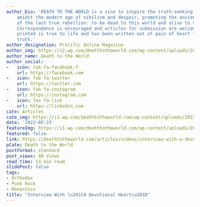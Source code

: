 ```yaml
---
author_bio: 'DEATH TO THE WORLD is a zine to inspire the truth-seeking and soul searching
    amidst the modern age of nihilism and despair, promoting the ancient principles
    of the last true rebellion: to be dead to this world and alive to the other world.
    Correspondence is encouraged and articles for submission are welcomed. Each article
    printed is true to life and has been written out of pain of heart for love of
    truth.'
author_designation: Prolific Online Magazine
author_img: https://i2.wp.com/deathtotheworld.com/wp-content/uploads/2014/06/dttw1.jpg
author_name: Death to the World
author_social:
-   icon: fab fa-facebook-f
    url: https://facebook.com
-   icon: fab fa-twitter
    url: https://twitter.com
-   icon: fab fa-instagram
    url: https://instagram.com
-   icon: fas fa-link
    url: https://linkedin.com
cate: Articles
cate_img: https://i1.wp.com/deathtotheworld.com/wp-content/uploads/2022/05/f-interview.jpg?resize=1140%2C663&ssl=1
date: '2022-05-23'
featureImg: https://i1.wp.com/deathtotheworld.com/wp-content/uploads/2022/05/f-interview.jpg?resize=1140%2C663&ssl=1
featured: false
link: https://deathtotheworld.com/articles/videos/interview-with-a-devotional-heart/
pCate: Death to the World
postFormat: standard
post_views: 49 Views
read_time: 13 min read
slidePost: false
tags:
- Orthodox
- Punk Rock
- Monastics
title: "Interview With \u201CA Devotional Heart\u201D"
---
```

